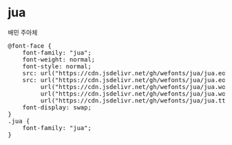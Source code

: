 # jua
배민 주아체

<pre>
@font-face {
    font-family: "jua";
    font-weight: normal;
    font-style: normal;
    src: url("https://cdn.jsdelivr.net/gh/wefonts/jua/jua.eot");
    src: url("https://cdn.jsdelivr.net/gh/wefonts/jua/jua.eot?#iefix") format("embedded-opentype"),
         url("https://cdn.jsdelivr.net/gh/wefonts/jua/jua.woff2") format("woff2"),
         url("https://cdn.jsdelivr.net/gh/wefonts/jua/jua.woff") format("woff"),
         url("https://cdn.jsdelivr.net/gh/wefonts/jua/jua.ttf") format("truetype");
    font-display: swap;
} 
.jua {
    font-family: "jua";
}
</pre>
